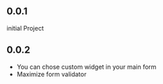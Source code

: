 ## 0.0.1

initial Project

## 0.0.2
- You can chose custom widget in your main form 
- Maximize form validator

